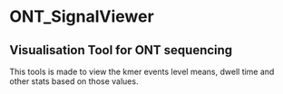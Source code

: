 # ONT_SignalViewer

## Visualisation Tool for ONT sequencing

This tools is made to view the kmer events level means, dwell time and other stats based on those values.

